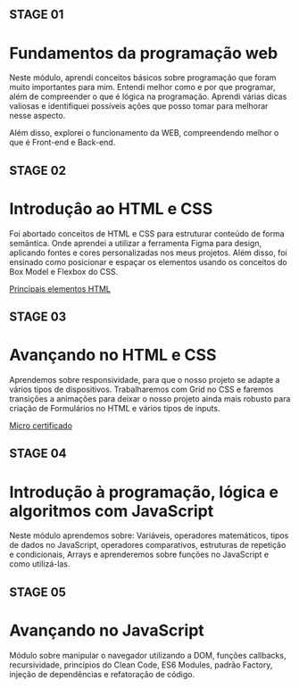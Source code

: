 ## STAGE 01

# Fundamentos da programação web

Neste módulo, aprendi conceitos básicos sobre programação que foram muito importantes para mim. Entendi melhor como e por que programar, além de compreender o que é lógica na programação. Aprendi várias dicas valiosas e identifiquei possíveis ações que posso tomar para melhorar nesse aspecto.

Além disso, explorei o funcionamento da WEB, compreendendo melhor o que é Front-end e Back-end.


## STAGE 02

# Introduçâo ao HTML e CSS

Foi abortado conceitos de HTML e CSS para estruturar conteúdo de forma semântica. Onde aprendei a utilizar a ferramenta Figma para design, aplicando fontes e cores personalizadas nos meus projetos. Além disso, foi ensinado como posicionar e espaçar os elementos usando os conceitos do Box Model e Flexbox do CSS. 

[Principais elementos HTML](https://efficient-sloth-d85.notion.site/Principais-elementos-HTML-da8b750fee5b49f2923fdc35b1c921fc)

## STAGE 03

# Avançando no HTML e CSS

Aprendemos sobre responsividade, para que o nosso projeto se adapte a vários tipos de dispositivos. Trabalharemos com Grid no CSS e faremos transições a animações para deixar o nosso projeto ainda mais robusto para criação de Formulários no HTML e vários tipos de inputs. 

[Micro certificado](https://app.rocketseat.com.br/certificates/13f962d2-5e4f-489b-95f7-77023b83bde6)

## STAGE 04

# Introdução à programação, lógica e algoritmos com JavaScript

Neste módulo aprendemos sobre: Variáveis, operadores matemáticos, tipos de dados no JavaScript, operadores comparativos, estruturas de repetição e condicionais, Arrays e aprenderemos sobre funções no JavaScript e como utilizá-las.

## STAGE 05

# Avançando no JavaScript

Módulo sobre manipular o navegador utilizando a DOM, funções callbacks, recursividade, princípios do Clean Code, ES6 Modules, padrão Factory, injeção de dependências e refatoração de código.